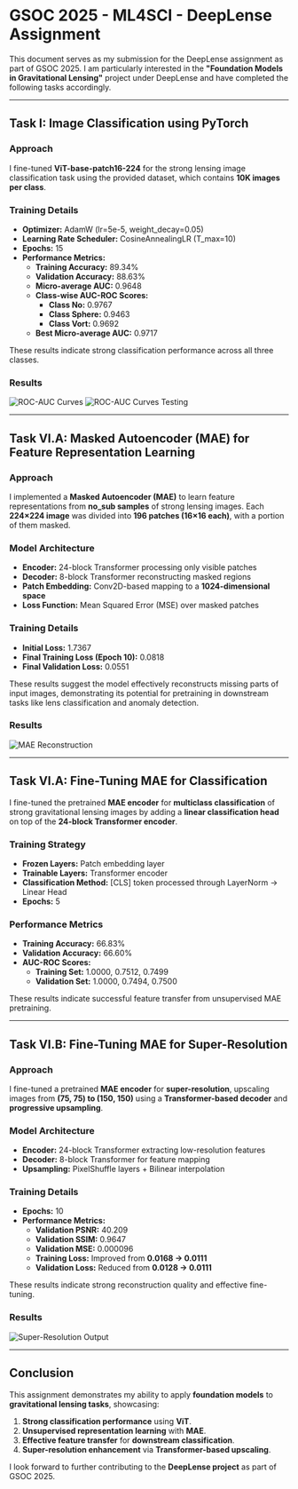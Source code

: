 # GSOC 2025 - ML4SCI - DeepLense Assignment

This document serves as my submission for the DeepLense assignment as part of GSOC 2025. I am particularly interested in the **"Foundation Models in Gravitational Lensing"** project under DeepLense and have completed the following tasks accordingly.

---

## Task I: Image Classification using PyTorch

### Approach
I fine-tuned **ViT-base-patch16-224** for the strong lensing image classification task using the provided dataset, which contains **10K images per class**.

### Training Details
- **Optimizer:** AdamW (lr=5e-5, weight_decay=0.05)
- **Learning Rate Scheduler:** CosineAnnealingLR (T_max=10)
- **Epochs:** 15
- **Performance Metrics:**
  - **Training Accuracy:** 89.34%
  - **Validation Accuracy:** 88.63%
  - **Micro-average AUC:** 0.9648
  - **Class-wise AUC-ROC Scores:**
    - **Class No:** 0.9767
    - **Class Sphere:** 0.9463
    - **Class Vort:** 0.9692
  - **Best Micro-average AUC:** 0.9717

These results indicate strong classification performance across all three classes.

### Results
![ROC-AUC Curves](Imgs/roc_curves.png)
![ROC-AUC Curves Testing](Imgs/test_roc_curves.png)

---

## Task VI.A: Masked Autoencoder (MAE) for Feature Representation Learning

### Approach
I implemented a **Masked Autoencoder (MAE)** to learn feature representations from **no_sub samples** of strong lensing images. Each **224×224 image** was divided into **196 patches (16×16 each)**, with a portion of them masked.

### Model Architecture
- **Encoder:** 24-block Transformer processing only visible patches
- **Decoder:** 8-block Transformer reconstructing masked regions
- **Patch Embedding:** Conv2D-based mapping to a **1024-dimensional space**
- **Loss Function:** Mean Squared Error (MSE) over masked patches

### Training Details
- **Initial Loss:** 1.7367
- **Final Training Loss (Epoch 10):** 0.0818
- **Final Validation Loss:** 0.0551

These results suggest the model effectively reconstructs missing parts of input images, demonstrating its potential for pretraining in downstream tasks like lens classification and anomaly detection.

### Results
![MAE Reconstruction](Imgs/__results___22_1.png)

---

## Task VI.A: Fine-Tuning MAE for Classification

I fine-tuned the pretrained **MAE encoder** for **multiclass classification** of strong gravitational lensing images by adding a **linear classification head** on top of the **24-block Transformer encoder**.

### Training Strategy
- **Frozen Layers:** Patch embedding layer
- **Trainable Layers:** Transformer encoder
- **Classification Method:** [CLS] token processed through LayerNorm → Linear Head
- **Epochs:** 5

### Performance Metrics
- **Training Accuracy:** 66.83%
- **Validation Accuracy:** 66.60%
- **AUC-ROC Scores:**
  - **Training Set:** 1.0000, 0.7512, 0.7499
  - **Validation Set:** 1.0000, 0.7494, 0.7500

These results indicate successful feature transfer from unsupervised MAE pretraining.

---

## Task VI.B: Fine-Tuning MAE for Super-Resolution

### Approach
I fine-tuned a pretrained **MAE encoder** for **super-resolution**, upscaling images from **(75, 75) to (150, 150)** using a **Transformer-based decoder** and **progressive upsampling**.

### Model Architecture
- **Encoder:** 24-block Transformer extracting low-resolution features
- **Decoder:** 8-block Transformer for feature mapping
- **Upsampling:** PixelShuffle layers + Bilinear interpolation

### Training Details
- **Epochs:** 10
- **Performance Metrics:**
  - **Validation PSNR:** 40.209
  - **Validation SSIM:** 0.9647
  - **Validation MSE:** 0.000096
  - **Training Loss:** Improved from **0.0168 → 0.0111**
  - **Validation Loss:** Reduced from **0.0128 → 0.0111**

These results indicate strong reconstruction quality and effective fine-tuning.

### Results
![Super-Resolution Output](Imgs/training_curves_SR.png)

---

## Conclusion
This assignment demonstrates my ability to apply **foundation models** to **gravitational lensing tasks**, showcasing:
1. **Strong classification performance** using **ViT**.
2. **Unsupervised representation learning** with **MAE**.
3. **Effective feature transfer** for **downstream classification**.
4. **Super-resolution enhancement** via **Transformer-based upscaling**.

I look forward to further contributing to the **DeepLense project** as part of GSOC 2025.
